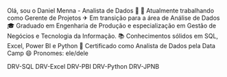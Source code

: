 Olá, sou o Daniel Menna - Analista de Dados 👋
🔭 Atualmente trabalhando como Gerente de Projetos
✈ Em transição para a área de Análise de Dados
🎓 Graduado em Engenharia de Produção e especialização em Gestão de Negócios e Tecnologia da Informação.
📚 Conhecimentos sólidos em SQL, Excel, Power BI e Python
🎯 Certificado como Analista de Dados pela Data Camp
😄 Pronomes: ele/dele

DRV-SQL DRV-Excel DRV-PBI DRV-Python DRV-JPNB
   
